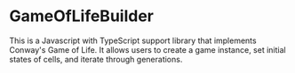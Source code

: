 # GameOfLifeBuilder
This is a Javascript with TypeScript support library that implements Conway's Game of Life. It allows users to create a game instance, set initial states of cells, and iterate through generations.
